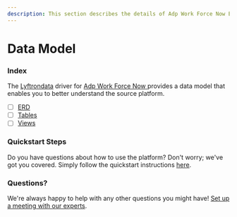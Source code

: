 ```yaml
---
description: This section describes the details of Adp Work Force Now ERD, Tables, and Views.
---
```


# Data Model

### Index

The  [Lyftrondata](https://www.lyftrondata.com/) driver for [Adp Work Force Now](https://www.lyftrondata.com/integration/adp-work-force-now/)[ ](https://www.lyftrondata.com/integration/adp-work-force-now/)provides a data model that enables you to better understand the source platform.

* [ ] [ERD](../../../human-resource-analytics/adp-work-force-now/data-model/erd.md)
* [ ] [Tables](../../../human-resource-analytics/adp-work-force-now/data-model/tables.md)
* [ ] [Views](../../../human-resource-analytics/adp-work-force-now/data-model/views.md)

### Quickstart Steps

Do you have questions about how to use the platform? Don't worry; we've got you covered. Simply follow the quickstart instructions [here](../../../../quickstart-steps.md).

### Questions? <a href="#questions" id="questions"></a>

We're always happy to help with any other questions you might have! [Set up a meeting with our experts](https://www.lyftrondata.com/book-a-meeting/).

